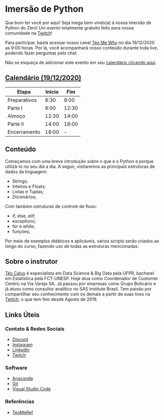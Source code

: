 # Imersão de Python

Que bom ter você por aqui! Seja mega bem vindo(a) à nossa imersão de Python do Zero! Um evento totalmente gratuíto feito para nossa comunidade na [Twitch](https://www.twitch.tv/teomewhy/)!

Para participar, basta acessar nosso canal [Téo Me Why](https://www.twitch.tv/teomewhy/) no dia 19/12/2020 as 9:00 horas. Por lá, você acompanhará nosso conteúdo durante toda live, podendo fazer perguntas pelo chat.

Não se esqueça de adicionar este evento em seu [calendário clicando aqui](https://calendar.google.com/event?action=TEMPLATE&tmeid=MjdoNWwxcnZkMjhrZTBuZW5kNTZmNTdodTcgZ2hwamE0ZTJpYjhvZmdpZDk5OTVlZDExcmNAZw&tmsrc=ghpja4e2ib8ofgid9995ed11rc%40group.calendar.google.com).

## [Calendário (19/12/2020)](https://calendar.google.com/event?action=TEMPLATE&tmeid=MjdoNWwxcnZkMjhrZTBuZW5kNTZmNTdodTcgZ2hwamE0ZTJpYjhvZmdpZDk5OTVlZDExcmNAZw&tmsrc=ghpja4e2ib8ofgid9995ed11rc%40group.calendar.google.com)

|Etapa|Início|Fim|
|---|---|---|
|Preparativos|8:30|9:00|
|Parte I|9:00|12:30|
|Almoço|12:30|14:00|
|Parte II|14:00|18:00|
|Encerramento|18:00| - |

## Conteúdo

Começamos com uma breve introdução sobre o que é o Python e porque utilizá-lo no seu dia a dia. A seguir, visitaremos as principais estruturas de dados da linguagem:
* Strings;
* Inteiros e Floats;
* Listas e Tuplas;
* Dicionários;

Com também estruturas de controle de fluxo:
* if, else, elif;
* exceptions;
* for e while;
* funções;

Por meio de exemplos didáticos e aplicáveis, vários scripts serão criados ao longo do curso, fazendo uso de todas as estruturas mencionadas.

## Sobre o instrutor

[Téo Calvo](https://www.linkedin.com/in/teocalvo/) é especialista em Data Science & Big Data pela UFPR, bacharel em Estatística pela FCT-UNESP. Hoje atua como Coordenador de Customer Centric na Via Varejo SA. Já passou por empresas como Grupo Boticário e já atuou como consultor analítico no SAS Institute Brasil. Tem paixão por compartilhar seu conhecimento com os demais a partir de suas lives na [Twitch](https://www.twitch.tv/teomewhy/), o que tem feio desde Agosto de 2019.

## Links Úteis


### Contato & Redes Sociais

* [Discord](https://discord.gg/YUXQzBYQ)
* [Instagram](https://www.instagram.com/teo.calvo/)
* [LinkedIn](https://www.linkedin.com/in/teocalvo/)
* [Twitch](https://www.twitch.tv/teomewhy/)

### Software

* [Anaconda](https://www.anaconda.com/products/individual)
* [Git](https://git-scm.com/)
* [Visual Studio Code](https://code.visualstudio.com/)

### Referências

* [TeoMeRef](https://github.com/TeoCalvo/teomerefs)